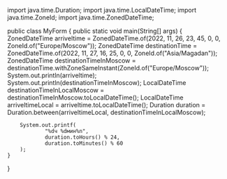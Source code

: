 import java.time.Duration;
import java.time.LocalDateTime;
import java.time.ZoneId;
import java.time.ZonedDateTime;

public class MyForm {
    public static void main(String[] args) {
        ZonedDateTime arriveltime = ZonedDateTime.of(2022, 11, 26, 23, 45, 0, 0, ZoneId.of("Europe/Moscow"));
        ZonedDateTime destinationTime = ZonedDateTime.of(2022, 11, 27, 16, 25, 0, 0, ZoneId.of("Asia/Magadan"));
        ZonedDateTime destinationTimeInMoscow = destinationTime.withZoneSameInstant(ZoneId.of("Europe/Moscow"));
        System.out.println(arriveltime);
        System.out.println(destinationTimeInMoscow);
        LocalDateTime destinationTimeInLocalMoscow = destinationTimeInMoscow.toLocalDateTime();
        LocalDateTime arriveltimeLocal = arriveltime.toLocalDateTime();
        Duration duration = Duration.between(arriveltimeLocal, destinationTimeInLocalMoscow);

        System.out.printf(
                "%dч %dмин%n",
                duration.toHours() % 24,
                duration.toMinutes() % 60
        );
    }
}

